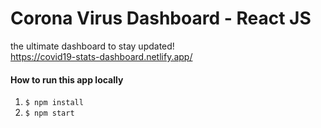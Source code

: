 # Corona Virus Dashboard - React JS   

the ultimate dashboard to stay updated!  
https://covid19-stats-dashboard.netlify.app/

#### How to run this app locally 

1. `$ npm install`  
2. `$ npm start` 
